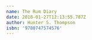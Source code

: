 ```yaml
---
name: The Rum Diary
date: 2018-01-27T12:13:55.787Z
author: Hunter S. Thompson
isbn: '9780747574576'
---
```


